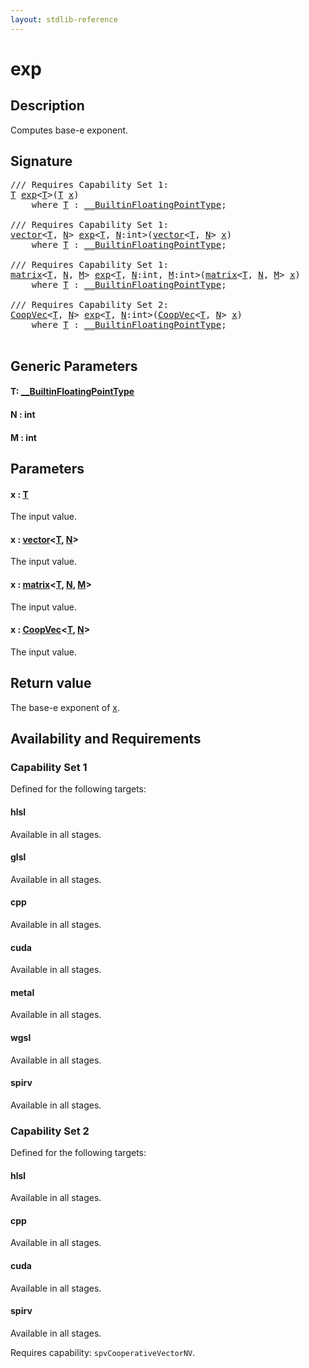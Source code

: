 ```yaml
---
layout: stdlib-reference
---
```


# exp

## Description

Computes base-e exponent.



## Signature 

<pre>
/// Requires Capability Set 1:
<a href="exp.md#typeparam-T" class="code_type">T</a> <a href="exp.md">exp</a>&lt;<a href="exp.md#typeparam-T" class="code_type">T</a>&gt;(<a href="exp.md#typeparam-T" class="code_type">T</a> <a href="exp.md#decl-x" class="code_param">x</a>)
    <span class='code_keyword'>where</span> <a href="exp.md#typeparam-T" class="code_type">T</a> : <a href="../interfaces/0_builtinfloatingpointtype-029hm/index.md" class="code_type">__BuiltinFloatingPointType</a>;

/// Requires Capability Set 1:
<a href="../types/vector/index.md" class="code_type">vector</a>&lt;<a href="exp.md#typeparam-T" class="code_type">T</a>, <a href="exp.md#decl-N" class="code_var">N</a>&gt; <a href="exp.md">exp</a>&lt;<a href="exp.md#typeparam-T" class="code_type">T</a>, <a href="exp.md#decl-N" class="code_var">N</a>:<span class="code_keyword">int</span>&gt;(<a href="../types/vector/index.md" class="code_type">vector</a>&lt;<a href="exp.md#typeparam-T" class="code_type">T</a>, <a href="exp.md#decl-N" class="code_var">N</a>&gt; <a href="exp.md#decl-x" class="code_param">x</a>)
    <span class='code_keyword'>where</span> <a href="exp.md#typeparam-T" class="code_type">T</a> : <a href="../interfaces/0_builtinfloatingpointtype-029hm/index.md" class="code_type">__BuiltinFloatingPointType</a>;

/// Requires Capability Set 1:
<a href="../types/matrix/index.md" class="code_type">matrix</a>&lt;<a href="exp.md#typeparam-T" class="code_type">T</a>, <a href="exp.md#decl-N" class="code_var">N</a>, <a href="exp.md#decl-M" class="code_var">M</a>&gt; <a href="exp.md">exp</a>&lt;<a href="exp.md#typeparam-T" class="code_type">T</a>, <a href="exp.md#decl-N" class="code_var">N</a>:<span class="code_keyword">int</span>, <a href="exp.md#decl-M" class="code_var">M</a>:<span class="code_keyword">int</span>&gt;(<a href="../types/matrix/index.md" class="code_type">matrix</a>&lt;<a href="exp.md#typeparam-T" class="code_type">T</a>, <a href="exp.md#decl-N" class="code_var">N</a>, <a href="exp.md#decl-M" class="code_var">M</a>&gt; <a href="exp.md#decl-x" class="code_param">x</a>)
    <span class='code_keyword'>where</span> <a href="exp.md#typeparam-T" class="code_type">T</a> : <a href="../interfaces/0_builtinfloatingpointtype-029hm/index.md" class="code_type">__BuiltinFloatingPointType</a>;

/// Requires Capability Set 2:
<a href="../types/coopvec-04/index.md" class="code_type">CoopVec</a>&lt;<a href="exp.md#typeparam-T" class="code_type">T</a>, <a href="exp.md#decl-N" class="code_var">N</a>&gt; <a href="exp.md">exp</a>&lt;<a href="exp.md#typeparam-T" class="code_type">T</a>, <a href="exp.md#decl-N" class="code_var">N</a>:<span class="code_keyword">int</span>&gt;(<a href="../types/coopvec-04/index.md" class="code_type">CoopVec</a>&lt;<a href="exp.md#typeparam-T" class="code_type">T</a>, <a href="exp.md#decl-N" class="code_var">N</a>&gt; <a href="exp.md#decl-x" class="code_param">x</a>)
    <span class='code_keyword'>where</span> <a href="exp.md#typeparam-T" class="code_type">T</a> : <a href="../interfaces/0_builtinfloatingpointtype-029hm/index.md" class="code_type">__BuiltinFloatingPointType</a>;

</pre>

## Generic Parameters

####  <a id="typeparam-T"></a>T: [\_\_BuiltinFloatingPointType](../interfaces/0_builtinfloatingpointtype-029hm/index.md)
####  <a id="decl-N"></a>N  : int
####  <a id="decl-M"></a>M  : int

## Parameters

####  <a id="decl-x"></a>x  : [T](exp.md#typeparam-T)
The input value.

####  <a id="decl-x"></a>x  : [vector](../types/vector/index.md)\<[T](../types/vector/index.md#typeparam-T), [N](../types/vector/index.md#decl-N)\>
The input value.

####  <a id="decl-x"></a>x  : [matrix](../types/matrix/index.md)\<[T](../types/matrix/t-0.md), [N](../types/matrix/index.md#decl-N), [M](../types/matrix/index.md#decl-M)\>
The input value.

####  <a id="decl-x"></a>x  : [CoopVec](../types/coopvec-04/index.md)\<[T](../types/coopvec-04/index.md#typeparam-T), [N](../types/coopvec-04/index.md#decl-N)\>
The input value.


## Return value
The base-e exponent of <span class='code'><a href="exp.md#decl-x" class="code_param">x</a></span>.


## Availability and Requirements

### Capability Set 1

Defined for the following targets:

#### hlsl
Available in all stages.

#### glsl
Available in all stages.

#### cpp
Available in all stages.

#### cuda
Available in all stages.

#### metal
Available in all stages.

#### wgsl
Available in all stages.

#### spirv
Available in all stages.


### Capability Set 2

Defined for the following targets:

#### hlsl
Available in all stages.

#### cpp
Available in all stages.

#### cuda
Available in all stages.

#### spirv
Available in all stages.

Requires capability: `spvCooperativeVectorNV`.



<script>
// Fix .md links to .html when on ReadTheDocs
if (window.location.hostname.includes('readthedocs') || 
    window.location.hostname.includes('rtfd.io')) {
  document.addEventListener('DOMContentLoaded', function() {
    const links = document.querySelectorAll('a');
    links.forEach(link => {
      if (link.getAttribute('href') && link.getAttribute('href').endsWith('.md')) {
        link.href = link.href.replace(/\.md($|#|\?)/, '.html$1');
      }
    });
  });
}
</script>
